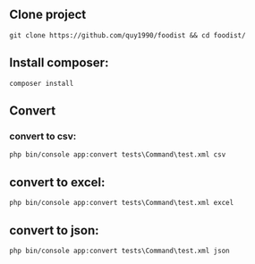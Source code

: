 ## Clone project
    git clone https://github.com/quy1990/foodist && cd foodist/

## Install composer:

    composer install

## Convert
### convert to csv:

    php bin/console app:convert tests\Command\test.xml csv

## convert to excel:

    php bin/console app:convert tests\Command\test.xml excel

## convert to json:

    php bin/console app:convert tests\Command\test.xml json
